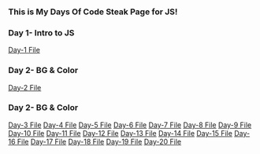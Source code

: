 ### This is My Days Of Code Steak Page for JS!

### Day 1- Intro to JS
[Day-1 File](https://github.com/SYNX7007/SYNX7007.github.io/tree/main/HTML%205/JavaScript_20days_streak(21BCG10075)/Day-1(intro))

### Day 2- BG & Color
[Day-2 File](https://github.com/SYNX7007/SYNX7007.github.io/tree/main/HTML%205/JavaScript_20days_streak(21BCG10075)/Day-2(bg%20and%20color))

### Day 2- BG & Color
[Day-3 File]()
[Day-4 File]()
[Day-5 File]()
[Day-6 File]()
[Day-7 File]()
[Day-8 File]()
[Day-9 File]()
[Day-10 File]()
[Day-11 File]()
[Day-12 File]()
[Day-13 File]()
[Day-14 File]()
[Day-15 File]()
[Day-16 File]()
[Day-17 File]()
[Day-18 File]()
[Day-19 File]()
[Day-20 File]()
